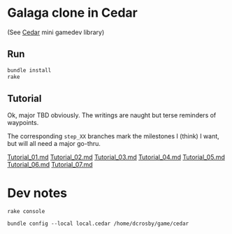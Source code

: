 # Galaga clone in Cedar

(See [Cedar](https://github.com/dcrosby42/cedar) mini gamedev library)

## Run
```s
bundle install
rake
```

## Tutorial

Ok, major TBD obviously. The writings are naught but terse reminders of waypoints.

The corresponding `step_XX` branches mark the milestones I (think) I want, but will all need a major go-thru.

[Tutorial_01.md](Tutorial_01.md)
[Tutorial_02.md](Tutorial_02.md)
[Tutorial_03.md](Tutorial_03.md)
[Tutorial_04.md](Tutorial_04.md)
[Tutorial_05.md](Tutorial_05.md)
[Tutorial_06.md](Tutorial_06.md)
[Tutorial_07.md](Tutorial_07.md)

# Dev notes

`rake console`

`bundle config --local local.cedar /home/dcrosby/game/cedar`
